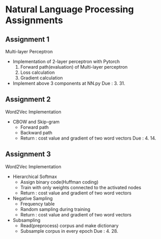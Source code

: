 # Natural Language Processing Assignments

## Assignment 1
Multi-layer Perceptron
- Implementation of 2-layer perceptron with Pytorch
  1. Forward path(evaluation) of Multi-layer perceptron
  2. Loss calculation
  3. Gradient calculation
- Implement above 3 components at NN.py
Due : 3. 31.

## Assignment 2
Word2Vec Implementation
- CBOW and Skip-gram
  - Forward path
  - Backward path
  - Return : cost value and gradient of two word vectors
Due : 4. 14.

## Assignment 3
Word2Vec Implementation
- Hierarchical Softmax
  - Assign binary code(Huffman coding)
  - Train with only weights connected to the activated nodes
  - Return : cost value and gradient of two word vectors
- Negative Sampling
  - Frequency table
  - Random sampling during training
  - Return : cost value and gradient of two word vectors
- Subsampling
  - Read(preprocess) corpus and make dictionary
  - Subsample corpus in every epoch
Due : 4. 28.
